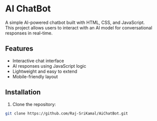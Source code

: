 # AI ChatBot

A simple AI-powered chatbot built with HTML, CSS, and JavaScript.  
This project allows users to interact with an AI model for conversational responses in real-time.

## Features

- Interactive chat interface
- AI responses using JavaScript logic
- Lightweight and easy to extend
- Mobile-friendly layout

## Installation

1. Clone the repository:
```bash
git clone https://github.com/Raj-SriKamal/AiChatBot.git

